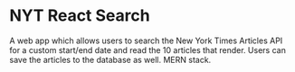# NYT React Search

A web app which allows users to search the New York Times Articles API for a custom start/end date and read the 10 articles that render. Users can save the articles to the database as well. MERN stack.